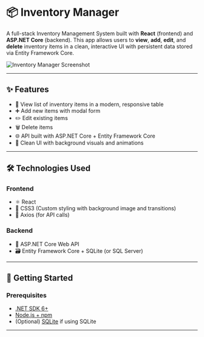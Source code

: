 # 📦 Inventory Manager

A full-stack Inventory Management System built with **React** (frontend) and **ASP.NET Core** (backend). This app allows users to **view**, **add**, **edit**, and **delete** inventory items in a clean, interactive UI with persistent data stored via Entity Framework Core.

![Inventory Manager Screenshot](./screenshot.png) <!-- Optional: Replace with actual path or hosted image -->

---

## ✨ Features

- 🧾 View list of inventory items in a modern, responsive table
- ➕ Add new items with modal form
- ✏️ Edit existing items
- 🗑️ Delete items
- 🌐 API built with ASP.NET Core + Entity Framework Core
- 🎨 Clean UI with background visuals and animations

---

## 🛠️ Technologies Used

### Frontend
- ⚛️ React
- 💅 CSS3 (Custom styling with background image and transitions)
- 🔗 Axios (for API calls)

### Backend
- 🚀 ASP.NET Core Web API
- 🗃️ Entity Framework Core + SQLite (or SQL Server)

---

## 🚀 Getting Started

### Prerequisites

- [.NET SDK 6+](https://dotnet.microsoft.com/download)
- [Node.js + npm](https://nodejs.org/)
- (Optional) [SQLite](https://www.sqlite.org/index.html) if using SQLite

---
